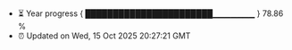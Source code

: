 - ⏳ Year progress { ███████████████████████▁▁▁▁▁▁▁ } 78.86 %
- ⏰ Updated on Wed, 15 Oct 2025 20:27:21 GMT

